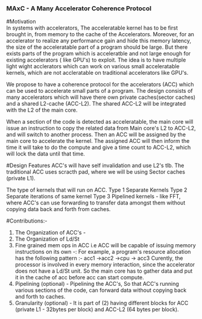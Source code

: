 ### MAxC - A Many Accelerator Coherence Protocol
#Motivation  
In systems with accelerators, The  acceleratable kernel has to be first brought in, from memory to the cache of the Accelerators.
Moreover, for an accelerator to realize any performance gain and hide this memory latency, the size of the acceleratable part of a program should be large.
But there exists parts of the program which is acceleratble and not large enough for existing accelerators ( like GPU's) to exploit.
The idea is to have multiple light wight acclerators which can work on various small acceleratable kernels, which are not accleratable on traditional accelerators like GPU's.

We propose to have a coherence protocol for the accelerators (ACC) which can be used to accelerate small parts of a program.
The design consists of many accelerators which will have there own private caches(sector caches) and a shared L2-cache (ACC-L2). 
The shared ACC-L2 will be  integrated with the L2 of the main core. 

When  a section of the code is detected as acceleratable, the main core will issue an instruction to copy the related data from Main core's L2 to ACC-L2, and 
will switch to another process. Then an ACC will be assigned by the main core to accelerate the kernel. 
The assigned ACC will then inform the time it will take to do the compute and give a time count to ACC-L2, which will lock the data until that time.



#Design Features
ACC's will have self invalidation and use L2's tlb.
The traditional ACC uses scracth pad, where we will be using Sector caches (private L1).

The type of kernels that will run on ACC.
Type 1 Separate Kernels
Type 2 Separate iterations of same kernel
Type 3 Pipelined kernels - like FFT, where ACC's can use forwarding to transfer data amongst them without copying data back and forth from caches.

#Contributions:-
1. The Organization of ACC's - 
2. The Organization of Ld/St 
3. Fine grained mem ops in ACC i.e ACC will be capable of issuing memory instructions on its own -:
        For example, a program's resource allocation has the following pattern :-
        acc1 ->acc2 ->cpu -> acc3
        Curently, the processor is involved in every memory interaction, since the accelerator does not have a Ld/St unit. 
        So the main core has to gather data and put it in the cache of acc before acc can start compute.
4. Pipelining (optional) - Pipelining the ACC's, So that ACC's running various sections of the code, can forward data without copying back and forth to caches.
5. Granularity (optional) - It is part of (2) having different blocks for ACC (private L1 - 32bytes per block) and ACC-L2 (64 bytes per block).